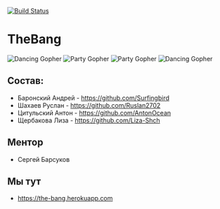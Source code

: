 [![Build Status](https://travis-ci.org/go-park-mail-ru/2019_1_TheBang.svg?branch=master)](https://travis-ci.org/go-park-mail-ru/2019_1_TheBang)

# TheBang
![Dancing Gopher](http://static.velvetcache.org/pages/2018/06/13/party-gopher/dancing-gopher.gif) 
![Party Gopher](http://static.velvetcache.org/pages/2018/06/13/party-gopher/party-gopher.gif)
![Party Gopher](http://static.velvetcache.org/pages/2018/06/13/party-gopher/party-gopher.gif)
![Dancing Gopher](http://static.velvetcache.org/pages/2018/06/13/party-gopher/dancing-gopher.gif) 



## Состав:
- Баронский Андрей - https://github.com/Surfingbird
- Шахаев Руслан - https://github.com/Ruslan2702
- Цитульский Антон - https://github.com/AntonOcean
- Щербакова Лиза - https://github.com/Liza-Shch

## Ментор
- Сергей Барсуков

## Мы тут
- https://the-bang.herokuapp.com
